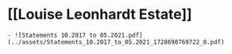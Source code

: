 # [[Louise Leonhardt Estate]]
	- ![Statements 10.2017 to 05.2021.pdf](../assets/Statements_10.2017_to_05.2021_1728698769722_0.pdf)